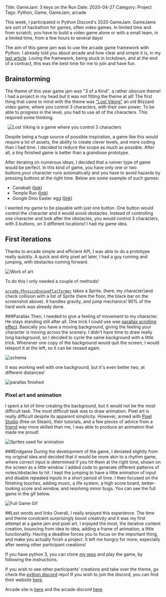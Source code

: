 Title: GameJam: 3 keys on the Run
Date: 2020-04-27
Category: Project
Tags: Python, Game, GameJam, arcade

This week, I participated in Python Discord's 2020 GameJam. GameJams are sort of hackathon for games, often video games.
In limited time and from scratch, you have to build a video game alone or with a small team, in a limited 
time, from a few hours to several days!

The aim of this game jam was to use the arcade game framework with Python. I already told you about arcade and how clear
and simple it is, in my [last article]({filename}/MineSweeper_Sunday.md). Loving the framework, being stuck in lockdown, 
and at the end of a contract, this was the best time for me to join and have fun. 

## Brainstorming
The theme of this year game jam was "3 of a Kind", a rather obscure theme! I had a project in my head but it was not 
fitting the theme at all! The first thing that came to mind with the theme was 
["Lost Viking"](https://en.wikipedia.org/wiki/The_Lost_Vikings) an old Blizzard video game, where you control 3 characters,
with their own power. To be able to progress in the level, you had to use all of the characters. This required some thinking.

 
![Lost Viking is a game where you control 3 characters](https://main.judgehype.com/images/froala/2019/04/1554232974_6.jpg)

Despite being a huge source of possible inspiration, a game like this would require a lot of assets, the ability to create clever levels,
and more coding than I had time. I decided to reduce the scope as much as possible. After all, a tiny finished game is
better than a grandiose prototype.

After iterating on numerous ideas, I decided that a runner type of game would be perfect. In this kind of game, you have
only one or two buttons,your character runs automatically and you have to avoid hazards by pressing buttons at
the right time. Below are some example of such games:

- Canabalt ([link](http://canabalt.com/))
- Temple Run ([link](https://play.google.com/store/apps/details?id=com.imangi.templerun&hl=en))
- Google Dino Easter egg ([link](https://www.omgchrome.com/list-google-chrome-easter-eggs/)) 

I wanted my game to be playable with just one button. One button would control the character and it would avoid obstacles.
Instead of controlling one character and look after the obstacles, you would control 3 characters, with 3 buttons, 
on 3 different locations! I had my game idea. 

## First iterations
Thanks to arcade simple and efficient API, I was able to do a prototype really quickly. A quick and dirty pixel art later, 
I had a guy running and jumping, with obstacles coming forward.

![Work of art]({filename}/image/GameDev1.gif)

To do this I only needed a couple of methods!


[`arcade.PhysicsEnginePlatformer`](https://arcade.academy/_modules/arcade/physics_engines.html) takes a Sprite,
(here, my character)and check collision with a list of Sprite (here the floor, the black bar on the screenshot above).
It handles gravity, and jump mechanics! 90% of the hard work was already done. 

###Parallax
Then, I needed to give a feeling of movement to my character. He stays standing still after all. One trick I could use
was [parallax scrolling effect](https://en.wikipedia.org/wiki/Parallax_scrolling). Basically you have a moving background,
giving the feeling your character is moving across the scenery. I didn't have time to draw really long background,
so I decided to cycle the same background with a little trick. Whenever one copy of the background would quit the screen, 
I would teleport it at the left, so it can be reused again.
 

![schema]({filename}/image/GameDev2.png)
  

It was working well with one background, but it's even better two, at different distances!
 

![parallax finished]({filename}/image/GameDev3.gif)


### Pixel art and animation
I spent a lot of time creating the background, but it would not be the most difficult task. The most difficult task was
to draw animation. Pixel art is really difficult despite its apparent simplicity. However, armed with
[Pixel Studio](https://store.steampowered.com/app/1204050/Pixel_Studio_for_pixel_art/)
(free on Steam), their tutorials, and a few pieces of advice from a [friend](https://twitter.com/Fe_nris) way more skilled
than me, I was able to produce an animation that made me proud!
 

![Sprites used for animation]({filename}/image/GameDev4.png)


###Endgame
During the development of the game, I deviated slightly from my original idea and decided that it would be more akin to 
a rhythm game, where correct input is determined if you hit them at the right time, shown on the screen as a little window.
I added code to generate different patterns of notes/obstacles to hit. I kept the jumping to have a little animation of
input and disable repeated inputs in a short period of time. I then focused on the finishing touches, adding music,
a life system, a high score board, better-looking score and window, and resolving minor bugs. You can see the full game
in the gif below.

![Full Game Gif]({filename}/image/GameDev5.gif)

##Last words and links
Overall, I really enjoyed this experience. The time and theme constraint surprisingly boost creativity and it was my 
first attempt at a game jam and pixel art. I enjoyed the most, the iterative content creation, bouncing from idea to idea, 
adding a frame of animation, a little functionality. Having a deadline forces you to focus on the important thing, and
make you actually finish a project. It left me hungry for more, especially after seeing other participant
creations!

If you have python 3, you can clone [my repo](https://github.com/Elesh-Norn/game-jam-2020) and play the game,
by following the instructions.

If you wish to see other participants' creations and take over the theme, go check the
[python discord](https://github.com/python-discord/game-jam-2020) repo! If you wish to join the discord, you can find
their website [here](https://pythondiscord.com/).

Arcade site is [here](https://arcade.academy/) and the arcade discord [here](https://discord.gg/ZjGDqMp).
